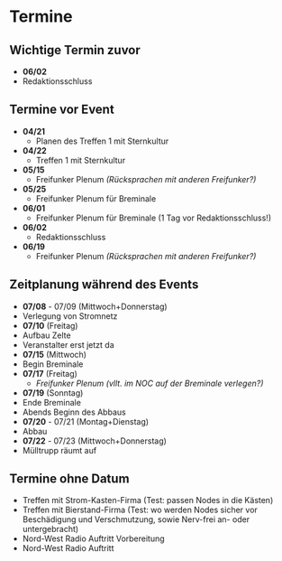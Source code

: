 # Termine

## Wichtige Termin zuvor
* **06/02**
 * Redaktionsschluss

## Termine vor Event
* **04/21**
  * Planen des Treffen 1 mit Sternkultur
* **04/22**
  * Treffen 1 mit Sternkultur
* **05/15**
  * Freifunker Plenum *(Rücksprachen mit anderen Freifunker?)*
* **05/25**
  * Freifunker Plenum für Breminale
* **06/01**
  * Freifunker Plenum für Breminale (1 Tag vor Redaktionsschluss!)
* **06/02**
  * Redaktionsschluss
* **06/19**
  * Freifunker Plenum *(Rücksprachen mit anderen Freifunker?)*

## Zeitplanung während des Events
* **07/08** - 07/09 (Mittwoch+Donnerstag)
 * Verlegung von Stromnetz
* **07/10** (Freitag)
 * Aufbau Zelte
 * Veranstalter erst jetzt da
* **07/15** (Mittwoch)
 * Begin Breminale
* **07/17** (Freitag)
  * *Freifunker Plenum (vllt. im NOC auf der Breminale verlegen?)*
* **07/19** (Sonntag)
 * Ende Breminale
 * Abends Beginn des Abbaus
* **07/20** - 07/21 (Montag+Dienstag)
 * Abbau
* **07/22** - 07/23 (Mittwoch+Donnerstag)
 * Mülltrupp räumt auf

## Termine ohne Datum
* Treffen mit Strom-Kasten-Firma (Test: passen Nodes in die Kästen)
* Treffen mit Bierstand-Firma (Test: wo werden Nodes sicher vor Beschädigung und Verschmutzung, sowie Nerv-frei an- oder untergebracht)
* Nord-West Radio Auftritt Vorbereitung
* Nord-West Radio Auftritt